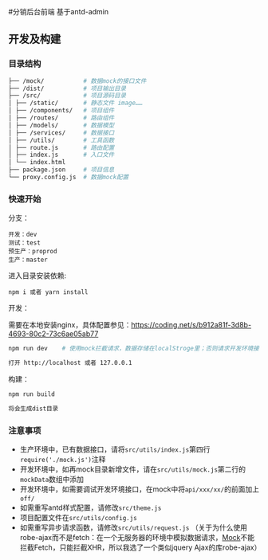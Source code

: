 #分销后台前端
基于antd-admin

## 开发及构建

### 目录结构

```bash
├── /mock/           # 数据mock的接口文件
├── /dist/           # 项目输出目录
├── /src/            # 项目源码目录
│ ├── /static/       # 静态文件 image……
│ ├── /components/   # 项目组件
│ ├── /routes/       # 路由组件
│ ├── /models/       # 数据模型
│ ├── /services/     # 数据接口
│ ├── /utils/        # 工具函数
│ ├── route.js       # 路由配置
│ ├── index.js       # 入口文件
│ └── index.html     
├── package.json     # 项目信息
└── proxy.config.js  # 数据mock配置

```

### 快速开始

分支：
```
开发：dev   
测试：test 
预生产：proprod 
生产：master 
```

进入目录安装依赖:

```
npm i 或者 yarn install
```

开发：

需要在本地安装nginx，具体配置参见：https://coding.net/s/b912a81f-3d8b-4693-80c2-73c6ae05ab77

```bash
npm run dev    # 使用mock拦截请求，数据存储在localStroge里；否则请求开发环境接口。

打开 http://localhost 或者 127.0.0.1
```


构建：

```bash
npm run build

将会生成dist目录
```

### 注意事项

- 生产环境中，已有数据接口，请将`src/utils/index.js`第四行 `require('./mock.js')`注释
- 开发环境中，如再mock目录新增文件，请在`src/utils/mock.js`第二行的`mockData`数组中添加
- 开发环境中，如需要调试开发环境接口，在mock中将`api/xxx/xx/`的前面加上`off/`
- 如需重写antd样式配置，请修改`src/theme.js`
- 项目配置文件在`src/utils/config.js`
- 如需重写异步请求函数，请修改`src/utils/request.js`
  （关于为什么使用robe-ajax而不是fetch：在一个无服务器的环境中模拟数据请求，[Mock](https://github.com/nuysoft/Mock)不能拦截Fetch，只能拦截XHR，所以我选了一个类似jquery Ajax的库robe-ajax）

